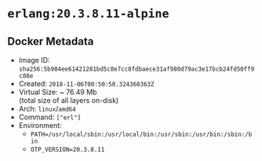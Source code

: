 # `erlang:20.3.8.11-alpine`

## Docker Metadata

- Image ID: `sha256:5b984ee61421281bd5c8e7cc8fdbaece31af980d79ac3e17bcb24fd50ff9c88e`
- Created: `2018-11-06T00:50:50.324368363Z`
- Virtual Size: ~ 76.49 Mb  
  (total size of all layers on-disk)
- Arch: `linux`/`amd64`
- Command: `["erl"]`
- Environment:
  - `PATH=/usr/local/sbin:/usr/local/bin:/usr/sbin:/usr/bin:/sbin:/bin`
  - `OTP_VERSION=20.3.8.11`
